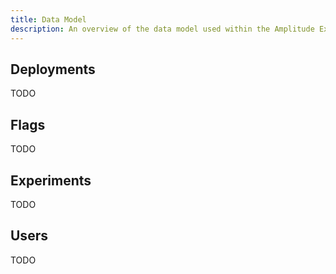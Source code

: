 ```yaml
---
title: Data Model
description: An overview of the data model used within the Amplitude Experiment system.
---
```


## Deployments

TODO

## Flags

TODO

## Experiments

TODO

## Users

TODO
